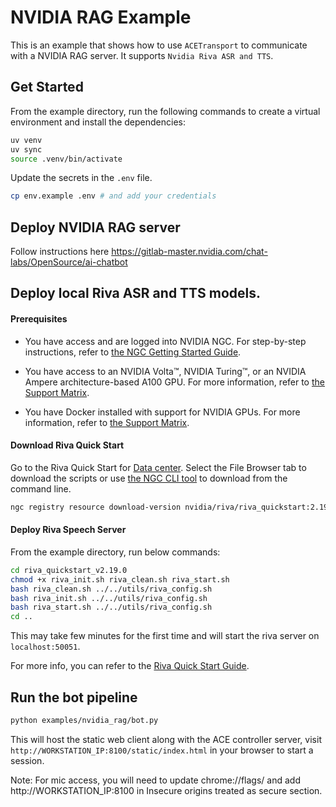 # NVIDIA RAG Example

This is an example that shows how to use `ACETransport` to communicate with a NVIDIA RAG server. It supports `Nvidia Riva ASR and TTS`.

## Get Started

From the example directory, run the following commands to create a virtual environment and install the dependencies:

```bash
uv venv
uv sync
source .venv/bin/activate
```

Update the secrets in the `.env` file.

```bash
cp env.example .env # and add your credentials
```

## Deploy NVIDIA RAG server

Follow instructions here https://gitlab-master.nvidia.com/chat-labs/OpenSource/ai-chatbot


## Deploy local Riva ASR and TTS models.

#### Prerequisites
- You have access and are logged into NVIDIA NGC. For step-by-step instructions, refer to [the NGC Getting Started Guide](https://docs.nvidia.com/ngc/ngc-overview/index.html#registering-activating-ngc-account).

- You have access to an NVIDIA Volta™, NVIDIA Turing™, or an NVIDIA Ampere architecture-based A100 GPU. For more information, refer to [the Support Matrix](https://docs.nvidia.com/deeplearning/riva/user-guide/docs/support-matrix.html#support-matrix).

- You have Docker installed with support for NVIDIA GPUs. For more information, refer to [the Support Matrix]((https://docs.nvidia.com/deeplearning/riva/user-guide/docs/support-matrix.html#support-matrix)).

#### Download Riva Quick Start

Go to the Riva Quick Start for [Data center](https://catalog.ngc.nvidia.com/orgs/nvidia/teams/riva/resources/riva_quickstart/files?version=2.19.0). Select the File Browser tab to download the scripts or use [the NGC CLI tool](https://ngc.nvidia.com/setup/installers/cli) to download from the command line.

```bash
ngc registry resource download-version nvidia/riva/riva_quickstart:2.19.0
```

#### Deploy Riva Speech Server

From the example directory, run below commands:

```bash
cd riva_quickstart_v2.19.0
chmod +x riva_init.sh riva_clean.sh riva_start.sh
bash riva_clean.sh ../../utils/riva_config.sh
bash riva_init.sh ../../utils/riva_config.sh
bash riva_start.sh ../../utils/riva_config.sh
cd ..
```

This may take few minutes for the first time and will start the riva server on `localhost:50051`.

For more info, you can refer to the [Riva Quick Start Guide](https://docs.nvidia.com/deeplearning/riva/user-guide/docs/quick-start-guide.html).

## Run the bot pipeline

```bash
python examples/nvidia_rag/bot.py
```

This will host the static web client along with the ACE controller server, visit `http://WORKSTATION_IP:8100/static/index.html` in your browser to start a session.

Note: For mic access, you will need to update chrome://flags/ and add http://WORKSTATION_IP:8100 in Insecure origins treated as secure section.